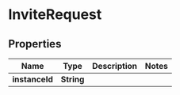 

# InviteRequest


## Properties

Name | Type | Description | Notes
------------ | ------------- | ------------- | -------------
**instanceId** | **String** |  | 




